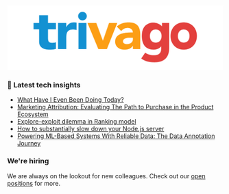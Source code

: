 ![trivago logo](/images/logo-trivago.png)

### 📝 Latest tech insights

<!-- BLOG-POST-LIST:START -->
- [What Have I Even Been Doing Today?](https://tech.trivago.com/post/2023-01-03-engineer-to-manager-three-mindset-shifts/)
- [Marketing Attribution: Evaluating The Path to Purchase in the Product Ecosystem](https://tech.trivago.com/post/2022-12-06-marketing-attribution-evaluating-the-path-to-purchase/)
- [Explore-exploit dilemma in Ranking model](https://tech.trivago.com/post/2022-11-04-explore-exploit-dilemma-in-ranking-model/)
- [How to substantially slow down your Node.js server](https://tech.trivago.com/post/2022-09-15-how-to-substantially-slow-down-your-nodejs-server/)
- [Powering ML-Based Systems With Reliable Data: The Data Annotation Journey](https://tech.trivago.com/post/2022-09-01-powering-ml-based-systems-with-reliable-data-annotation/)
<!-- BLOG-POST-LIST:END -->

### We're hiring

We are always on the lookout for new colleagues.
Check out our [open positions](https://company.trivago.com/open-positions/?gh_src=5d4685202) for more.

<!--

**Here are some ideas to get you started:**

🙋‍♀️ A short introduction - what is your organization all about?
🌈 Contribution guidelines - how can the community get involved?
👩‍💻 Useful resources - where can the community find your docs? Is there anything else the community should know?
🍿 Fun facts - what does your team eat for breakfast?
🧙 Remember, you can do mighty things with the power of [Markdown](https://guides.github.com/features/mastering-markdown/)
-->
